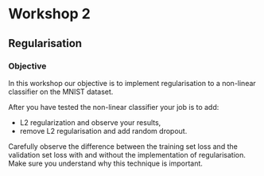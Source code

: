 # Workshop 2

## Regularisation

### Objective

In this workshop our objective is to implement regularisation to a non-linear classifier on the MNIST dataset.

After you have tested the non-linear classifier your job is to add:

* L2 regularization and observe your results,
* remove L2 regularisation and add random dropout.

Carefully observe the difference between the training set loss and the validation set loss with and without the implementation of regularisation. Make sure you understand why this technique is important. 
